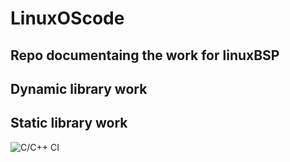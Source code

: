 # LinuxOScode
## Repo documentaing the work for linuxBSP
## Dynamic library work
## Static library work
![C/C++ CI](https://github.com/99002504/LinuxOScode/workflows/C/C++%20CI/badge.svg)
